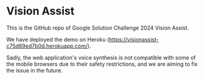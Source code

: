 # Vision Assist

This is the GitHub repo of Google Solution Challenge 2024 Vision Assist.

We have deployed the demo on Heroku (https://visionassist-c75d69ed7b0d.herokuapp.com/).

Sadly, the web application's voice synthesis is not compatible with some of the mobile browsers due to their safety restrictions, and we are aiming to fix the issue in the future.
